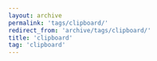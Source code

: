 ```yaml
---
layout: archive
permalink: 'tags/clipboard/'
redirect_from: 'archive/tags/clipboard/'
title: 'clipboard'
tag: 'clipboard'
---
```

